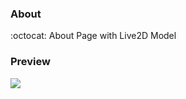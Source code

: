 ### About
:octocat: About Page with Live2D Model

### Preview 
<a href="https://domathid.github.io/live2dWaifu"><img src="https://img.shields.io/badge/Code-Preview-blue.svg"></a>
